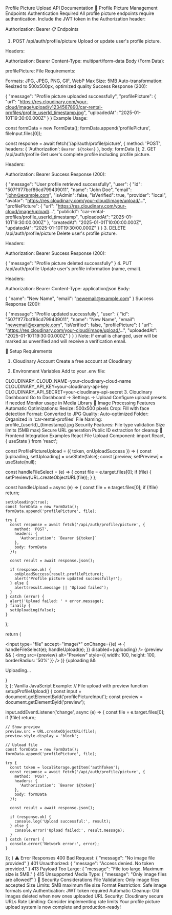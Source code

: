 Profile Picture Upload API Documentation
🚀 Profile Picture Management Endpoints
Authentication Required
All profile picture endpoints require authentication. Include the JWT token in the Authorization header:

Authorization: Bearer <your-jwt-token>
📋 Endpoints
1. POST /api/auth/profile/picture
Upload or update user's profile picture.

Headers:

Authorization: Bearer <jwt-token>
Content-Type: multipart/form-data
Body (Form Data):

profilePicture: <image-file>
File Requirements:

Formats: JPG, JPEG, PNG, GIF, WebP
Max Size: 5MB
Auto-transformation: Resized to 500x500px, optimized quality
Success Response (200):

{
  "message": "Profile picture uploaded successfully",
  "profilePicture": {
    "url": "https://res.cloudinary.com/your-cloud/image/upload/v1234567890/car-rental-profiles/profile_userId_timestamp.jpg",
    "uploadedAt": "2025-01-10T19:30:00.000Z"
  }
}
Example Usage:

const formData = new FormData();
formData.append('profilePicture', fileInput.files[0]);

const response = await fetch('/api/auth/profile/picture', {
  method: 'POST',
  headers: {
    'Authorization': `Bearer ${token}`
  },
  body: formData
});
2. GET /api/auth/profile
Get user's complete profile including profile picture.

Headers:

Authorization: Bearer <jwt-token>
Success Response (200):

{
  "message": "User profile retrieved successfully",
  "user": {
    "id": "507f1f77bcf86cd799439011",
    "name": "John Doe",
    "email": "john@example.com",
    "isAdmin": false,
    "isVerified": true,
    "provider": "local",
    "avatar": "https://res.cloudinary.com/your-cloud/image/upload/...",
    "profilePicture": {
      "url": "https://res.cloudinary.com/your-cloud/image/upload/...",
      "publicId": "car-rental-profiles/profile_userId_timestamp",
      "uploadedAt": "2025-01-10T19:30:00.000Z"
    },
    "createdAt": "2025-01-01T10:00:00.000Z",
    "updatedAt": "2025-01-10T19:30:00.000Z"
  }
}
3. DELETE /api/auth/profile/picture
Delete user's profile picture.

Headers:

Authorization: Bearer <jwt-token>
Success Response (200):

{
  "message": "Profile picture deleted successfully"
}
4. PUT /api/auth/profile
Update user's profile information (name, email).

Headers:

Authorization: Bearer <jwt-token>
Content-Type: application/json
Body:

{
  "name": "New Name",
  "email": "newemail@example.com"
}
Success Response (200):

{
  "message": "Profile updated successfully",
  "user": {
    "id": "507f1f77bcf86cd799439011",
    "name": "New Name",
    "email": "newemail@example.com",
    "isVerified": false,
    "profilePicture": {
      "url": "https://res.cloudinary.com/your-cloud/image/upload/...",
      "uploadedAt": "2025-01-10T19:30:00.000Z"
    }
  }
}
Note: If email is changed, user will be marked as unverified and will receive a verification email.

🔧 Setup Requirements
1. Cloudinary Account
Create a free account at Cloudinary

2. Environment Variables
Add to your .env file:

CLOUDINARY_CLOUD_NAME=your-cloudinary-cloud-name
CLOUDINARY_API_KEY=your-cloudinary-api-key
CLOUDINARY_API_SECRET=your-cloudinary-api-secret
3. Cloudinary Dashboard
Go to Dashboard → Settings → Upload
Configure upload presets if needed
Monitor usage in Media Library
🎨 Image Processing Features
Automatic Optimizations:
Resize: 500x500 pixels
Crop: Fill with face detection
Format: Converted to JPG
Quality: Auto-optimized
Folder: Organized in 'car-rental-profiles'
File Naming:
profile_{userId}_{timestamp}.jpg
Security Features:
File type validation
Size limits (5MB max)
Secure URL generation
Public ID extraction for cleanup
📱 Frontend Integration Examples
React File Upload Component:
import React, { useState } from 'react';

const ProfilePictureUpload = ({ token, onUploadSuccess }) => {
  const [uploading, setUploading] = useState(false);
  const [preview, setPreview] = useState(null);

  const handleFileSelect = (e) => {
    const file = e.target.files[0];
    if (file) {
      setPreview(URL.createObjectURL(file));
    }
  };

  const handleUpload = async (e) => {
    const file = e.target.files[0];
    if (!file) return;

    setUploading(true);
    const formData = new FormData();
    formData.append('profilePicture', file);

    try {
      const response = await fetch('/api/auth/profile/picture', {
        method: 'POST',
        headers: {
          'Authorization': `Bearer ${token}`
        },
        body: formData
      });

      const result = await response.json();
      
      if (response.ok) {
        onUploadSuccess(result.profilePicture);
        alert('Profile picture updated successfully!');
      } else {
        alert(result.message || 'Upload failed');
      }
    } catch (error) {
      alert('Upload failed: ' + error.message);
    } finally {
      setUploading(false);
    }
  };

  return (
    <div className="profile-upload">
      <input
        type="file"
        accept="image/*"
        onChange={(e) => {
          handleFileSelect(e);
          handleUpload(e);
        }}
        disabled={uploading}
      />
      {preview && (
        <img 
          src={preview} 
          alt="Preview" 
          style={{ width: 100, height: 100, borderRadius: '50%' }}
        />
      )}
      {uploading && <p>Uploading...</p>}
    </div>
  );
};
Vanilla JavaScript Example:
// File upload with preview
function setupProfileUpload() {
  const input = document.getElementById('profilePictureInput');
  const preview = document.getElementById('preview');
  
  input.addEventListener('change', async (e) => {
    const file = e.target.files[0];
    if (!file) return;
    
    // Show preview
    preview.src = URL.createObjectURL(file);
    preview.style.display = 'block';
    
    // Upload file
    const formData = new FormData();
    formData.append('profilePicture', file);
    
    try {
      const token = localStorage.getItem('authToken');
      const response = await fetch('/api/auth/profile/picture', {
        method: 'POST',
        headers: {
          'Authorization': `Bearer ${token}`
        },
        body: formData
      });
      
      const result = await response.json();
      
      if (response.ok) {
        console.log('Upload successful:', result);
      } else {
        console.error('Upload failed:', result.message);
      }
    } catch (error) {
      console.error('Network error:', error);
    }
  });
}
⚠️ Error Responses
400 Bad Request:
{
  "message": "No image file provided"
}
401 Unauthorized:
{
  "message": "Access denied. No token provided."
}
413 Payload Too Large:
{
  "message": "File too large. Maximum size is 5MB."
}
415 Unsupported Media Type:
{
  "message": "Only image files are allowed!"
}
🔐 Security Considerations
File Validation: Only image files accepted
Size Limits: 5MB maximum file size
Format Restriction: Safe image formats only
Authentication: JWT token required
Automatic Cleanup: Old images deleted when new ones uploaded
URL Security: Cloudinary secure URLs
Rate Limiting: Consider implementing rate limits
Your profile picture upload system is now complete and production-ready!

